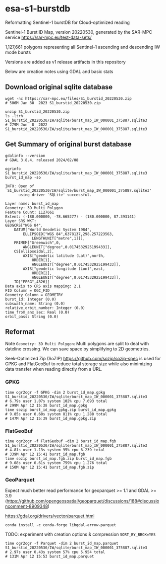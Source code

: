 # esa-s1-burstdb

Reformatting Sentinel-1 burstDB for Cloud-optimized reading

Sentinel-1 Burst ID Map, version 20220530, generated by the SAR-MPC service https://sar-mpc.eu/test-data-sets/

1,127,661 polygons representing all Sentinel-1 ascending and descending IW mode bursts

Versions are added as v1 release artifacts in this repository

Below are creation notes using GDAL and basic stats


## Download original sqlite database

```
wget -nc https://sar-mpc.eu/files/S1_burstid_20220530.zip 
# 506M Jan 30  2023 S1_burstid_20220530.zip

unzip S1_burstid_20220530.zip 
ls -ltrh S1_burstid_20220530/IW/sqlite/burst_map_IW_000001_375887.sqlite3
# 279M Jun  8  2022 S1_burstid_20220530/IW/sqlite/burst_map_IW_000001_375887.sqlite3
```


## Get Summary of original burst database
```
gdalinfo --version 
# GDAL 3.8.4, released 2024/02/08
```

`ogrinfo S1_burstid_20220530/IW/sqlite/burst_map_IW_000001_375887.sqlite3 burst_id_map -so`
```
INFO: Open of `S1_burstid_20220530/IW/sqlite/burst_map_IW_000001_375887.sqlite3'
      using driver `SQLite' successful.

Layer name: burst_id_map
Geometry: 3D Multi Polygon
Feature Count: 1127661
Extent: (-180.000000, -78.665277) - (180.000000, 87.393141)
Layer SRS WKT:
GEOGCRS["WGS 84",
    DATUM["World Geodetic System 1984",
        ELLIPSOID["WGS 84",6378137,298.257223563,
            LENGTHUNIT["metre",1]]],
    PRIMEM["Greenwich",0,
        ANGLEUNIT["degree",0.0174532925199433]],
    CS[ellipsoidal,2],
        AXIS["geodetic latitude (Lat)",north,
            ORDER[1],
            ANGLEUNIT["degree",0.0174532925199433]],
        AXIS["geodetic longitude (Lon)",east,
            ORDER[2],
            ANGLEUNIT["degree",0.0174532925199433]],
    ID["EPSG",4326]]
Data axis to CRS axis mapping: 2,1
FID Column = OGC_FID
Geometry Column = GEOMETRY
burst_id: Integer (0.0)
subswath_name: String (0.0)
relative_orbit_number: Integer (0.0)
time_from_anx_sec: Real (0.0)
orbit_pass: String (0.0)
```

## Reformat

Note `Geometry: 3D Multi Polygon`: Multi polygons are split to deal with dateline crossing. We can save space by simplifying to 2D geometries.

Seek-Optimized Zip (SoZIP) https://github.com/sozip/sozip-spec is used for GPKG and FlatGeoBuf to reduce total storage size while also minimizing data transfer when reading directly from a URL.

### GPKG

```
time ogr2ogr -f GPKG -dim 2 burst_id_map.gpkg S1_burstid_20220530/IW/sqlite/burst_map_IW_000001_375887.sqlite3
# 6.79s user 1.07s system 102% cpu 7.693 total
# 299M Apr 12 15:38 burst_id_map.gpkg
time sozip burst_id_map.gpkg.zip burst_id_map.gpkg
# 9.85s user 0.60s system 811% cpu 1.288 total
# 147M Apr 12 15:39 burst_id_map.gpkg.zip
```


### FlatGeoBuf

```
time ogr2ogr -f FlatGeobuf -dim 2 burst_id_map.fgb S1_burstid_20220530/IW/sqlite/burst_map_IW_000001_375887.sqlite3
# 4.81s user 1.13s system 95% cpu 6.239 total
# 339M Apr 12 15:41 burst_id_map.fgb
time sozip burst_id_map.fgb.zip burst_id_map.fgb
# 9.08s user 0.61s system 759% cpu 1.276 total
# 150M Apr 12 15:41 burst_id_map.fgb.zip
```


### GeoParquet 

Expect much better read performance for geoparquet >= 1.1 and GDAL >= 3.9 
(https://github.com/opengeospatial/geoparquet/discussions/188#discussioncomment-8909348)


https://gdal.org/drivers/vector/parquet.html
```
conda install -c conda-forge libgdal-arrow-parquet
```
TODO: experiment with creation options & compression 
`SORT_BY_BBOX=YES`

```
time ogr2ogr -f Parquet -dim 2 burst_id_map.parquet S1_burstid_20220530/IW/sqlite/burst_map_IW_000001_375887.sqlite3
# 2.97s user 0.43s system 57% cpu 5.954 total
# 131M Apr 12 15:53 burst_id_map.parquet
```